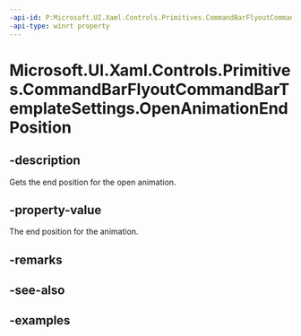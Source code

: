 ```yaml
---
-api-id: P:Microsoft.UI.Xaml.Controls.Primitives.CommandBarFlyoutCommandBarTemplateSettings.OpenAnimationEndPosition
-api-type: winrt property
---
```

<!-- Property syntax.
public double OpenAnimationEndPosition { get; }
-->

# Microsoft.UI.Xaml.Controls.Primitives.CommandBarFlyoutCommandBarTemplateSettings.OpenAnimationEndPosition


## -description

Gets the end position for the open animation.


## -property-value

The end position for the animation.


## -remarks


## -see-also


## -examples



